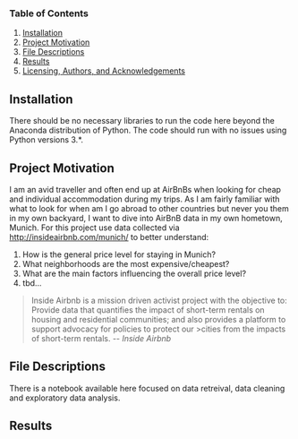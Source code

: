 
### Table of Contents

1. [Installation](#installation)
2. [Project Motivation](#motivation)
3. [File Descriptions](#files)
4. [Results](#results)
5. [Licensing, Authors, and Acknowledgements](#licensing)

## Installation <a name="installation"></a>

There should be no necessary libraries to run the code here beyond the Anaconda distribution of Python.  The code should run with no issues using Python versions 3.*.

## Project Motivation<a name="motivation"></a>

I am an avid traveller and often end up at AirBnBs when looking for cheap and individual accommodation during my trips. As I am fairly familiar with what to look for when am I go abroad to other countries but never you them in my own backyard, I want to dive into AirBnB data in my own hometown, Munich. 
For this project use data collected via http://insideairbnb.com/munich/ to better understand:

1. How is the general price level for staying in Munich?
2. What neighborhoods are the most expensive/cheapest?
3. What are the main factors influencing the overall price level?
4. tbd...

>Inside Airbnb is a mission driven activist project with the objective to:
>Provide data that quantifies the impact of short-term rentals on housing and residential communities; and also provides a platform to support advocacy for policies to protect our >cities from the impacts of short-term rentals.
> -- <cite>Inside Airbnb</cite>

## File Descriptions <a name="files"></a>

There is a notebook available here focused on data retreival, data cleaning and exploratory data analysis.

## Results<a name="results"></a>
